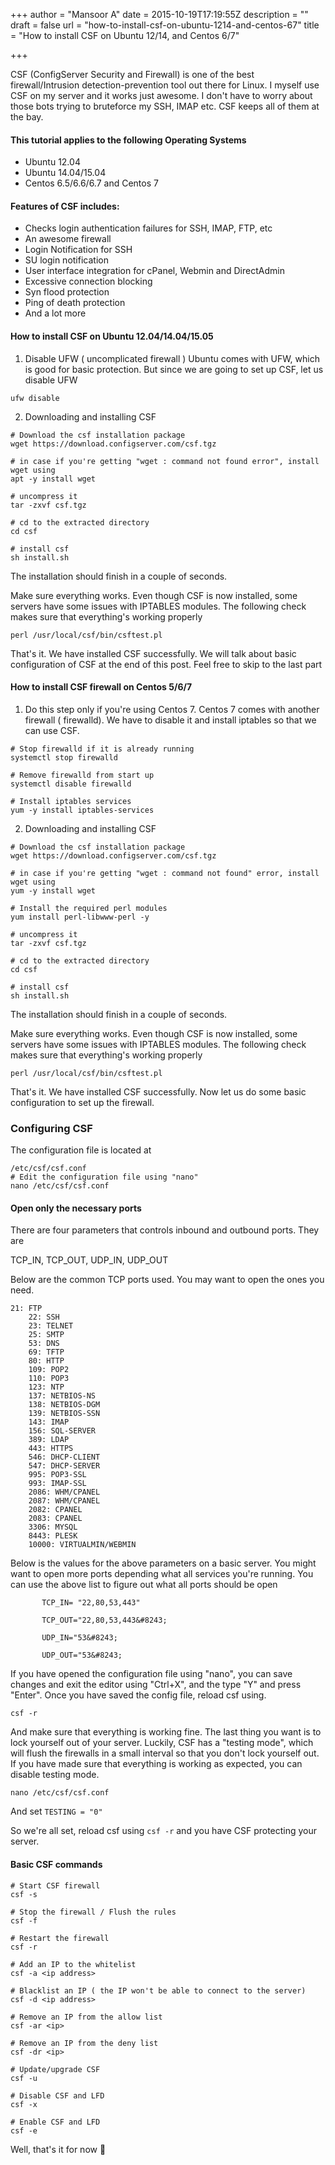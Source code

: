 +++
author = "Mansoor A"
date = 2015-10-19T17:19:55Z
description = ""
draft = false
url = "how-to-install-csf-on-ubuntu-1214-and-centos-67"
title = "How to install CSF on Ubuntu 12/14, and Centos 6/7"

+++


CSF (ConfigServer Security and Firewall) is one of the best firewall/Intrusion detection-prevention tool out there for Linux. I myself use CSF on my server and it works just awesome. I don't have to worry about those bots trying to bruteforce my SSH, IMAP etc. CSF keeps all of them at the bay.

#### This tutorial applies to the following Operating Systems

  * Ubuntu 12.04
  * Ubuntu 14.04/15.04
  * Centos 6.5/6.6/6.7 and Centos 7

#### Features of CSF includes:

  * Checks login authentication failures for SSH, IMAP, FTP, etc
  * An awesome firewall
  * Login Notification for SSH
  * SU login notification
  * User interface integration for cPanel, Webmin and DirectAdmin
  * Excessive connection blocking
  * Syn flood protection
  * Ping of death protection
  * And a lot more

#### How to install CSF on Ubuntu 12.04/14.04/15.05

  1. Disable UFW ( uncomplicated firewall ) Ubuntu comes with UFW, which is good for basic protection. But since we are going to set up CSF, let us disable UFW 
```
ufw disable
```

  2. Downloading and installing CSF 
```
# Download the csf installation package
wget https://download.configserver.com/csf.tgz

# in case if you're getting "wget : command not found error", install wget using
apt -y install wget

# uncompress it
tar -zxvf csf.tgz

# cd to the extracted directory
cd csf

# install csf
sh install.sh
```
The installation should finish in a couple of seconds.
    
Make sure everything works. Even though CSF is now installed, some servers have some issues with IPTABLES modules. The following check makes sure that everything's working properly 

```
perl /usr/local/csf/bin/csftest.pl
```
    
That's it. We have installed CSF successfully. We will talk about basic configuration of CSF at the end of this post. Feel free to skip to the last part
    
#### How to install CSF firewall on Centos 5/6/7
    
1. Do this step only if you're using Centos 7. Centos 7 comes with another firewall ( firewalld). We have to disable it and install iptables so that we can use CSF. 
      
```
# Stop firewalld if it is already running
systemctl stop firewalld

# Remove firewalld from start up
systemctl disable firewalld

# Install iptables services
yum -y install iptables-services
```
    
2. Downloading and installing CSF 
```
# Download the csf installation package
wget https://download.configserver.com/csf.tgz

# in case if you're getting "wget : command not found" error, install wget using
yum -y install wget

# Install the required perl modules
yum install perl-libwww-perl -y

# uncompress it 
tar -zxvf csf.tgz 

# cd to the extracted directory 
cd csf 

# install csf 
sh install.sh
```
        
The installation should finish in a couple of seconds.
        
Make sure everything works. Even though CSF is now installed, some servers have some issues with IPTABLES modules. The following check makes sure that everything's working properly 
```
perl /usr/local/csf/bin/csftest.pl
```
        
That's it. We have installed CSF successfully. Now let us do some basic configuration to set up the firewall.
        
### Configuring CSF
        
The configuration file is located at
        
```
/etc/csf/csf.conf
# Edit the configuration file using "nano"
nano /etc/csf/csf.conf
```
        
#### Open only the necessary ports
        
There are four parameters that controls inbound and outbound ports. They are
  
TCP\_IN, TCP\_OUT, UDP\_IN, UDP\_OUT
        
Below are the common TCP ports used. You may want to open the ones you need.
        
```
21: FTP
	22: SSH
	23: TELNET
	25: SMTP
	53: DNS
	69: TFTP
	80: HTTP
	109: POP2
	110: POP3
	123: NTP
	137: NETBIOS-NS
	138: NETBIOS-DGM
	139: NETBIOS-SSN
	143: IMAP
	156: SQL-SERVER
	389: LDAP
	443: HTTPS
	546: DHCP-CLIENT
	547: DHCP-SERVER
	995: POP3-SSL
	993: IMAP-SSL
	2086: WHM/CPANEL
	2087: WHM/CPANEL
	2082: CPANEL
	2083: CPANEL
	3306: MYSQL
	8443: PLESK
	10000: VIRTUALMIN/WEBMIN
```
        
Below is the values for the above parameters on a basic server. You might want to open more ports depending what all services you're running. You can use the above list to figure out what all ports should be open
 
 ```
        TCP_IN= "22,80,53,443"
        
        TCP_OUT="22,80,53,443&#8243;
        
        UDP_IN="53&#8243;
        
        UDP_OUT="53&#8243;
 ```
        
If you have opened the configuration file using "nano", you can save changes and exit the editor using "Ctrl+X", and the type "Y" and press "Enter". Once you have saved the config file, reload csf using.
        
```
csf -r
```
        
And make sure that everything is working fine. The last thing you want is to lock yourself out of your server. Luckily, CSF has a "testing mode", which will flush the firewalls in a small interval so that you don't lock yourself out. If you have made sure that everything is working as expected, you can disable testing mode.
        
```
nano /etc/csf/csf.conf
```
        
And set `TESTING = "0"`
        
So we're all set, reload csf using `csf -r` and you have CSF protecting your server.
        
#### Basic CSF commands
        
```
# Start CSF firewall
csf -s

# Stop the firewall / Flush the rules
csf -f

# Restart the firewall
csf -r

# Add an IP to the whitelist
csf -a <ip address>

# Blacklist an IP ( the IP won't be able to connect to the server)
csf -d <ip address>

# Remove an IP from the allow list
csf -ar <ip>

# Remove an IP from the deny list
csf -dr <ip>

# Update/upgrade CSF
csf -u

# Disable CSF and LFD
csf -x

# Enable CSF and LFD 
csf -e
```
        
Well, that's it for now 🙂

